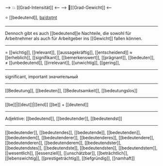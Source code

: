 --> 💥 [[Grad-Intensität]] <--
--> 🧱[[Grad-Gewicht]] <--

⭐ [[bedeutend]], [bəˈdɔɪ̯tn̩t](https://youglish.com/pronounce/bedeutend/german)


---
Dennoch gibt es auch [[bedeutend]]e Nachteile, die sowohl für Arbeitnehmer als auch für Arbeitgeber ins [[Gewicht]] fallen können.

---
= [[wichtig]], [[relevant]], [[aussagekräftig]],  [[entscheidend]]
≈ [[erheblich]], [[signifikant]], [[bemerkenswert]], [[prägnant]], [[bedeuten]],
≠ [[unbedeutend]], [[irrelevant]], [[unwichtig]],  [[gering]],

---
significant, important
значительный

---
[[Bedeutung]], [[bedeuten]], [[Bedeutsamkeit]], [[bedeutungslos]]

---
[[be]]|[[deut]]|[[end]]
[[be]] + [[deutend]]


---
Adjektive: [[bedeutend]], [[bedeutender]], [[bedeutendst]]

---
[[bedeutender]], [[bedeutendes]], [[bedeutende]], [[bedeutenden]], [[bedeutendem]], [[bedeutenderer]], [[bedeutenderes]], [[bedeutendere]], [[bedeutenderen]], [[bedeutenderem]], [[bedeutendster]], [[bedeutendstes]], [[bedeutendste]], [[bedeutendsten]], [[bedeutendstem]], [[wesentlich]], [[essenziell]], [[unschätzbar]], [[beträchtlich]], [[lebenswichtig]], [[prestigeträchtig]], [[tiefgründig]], [[namhaft]]